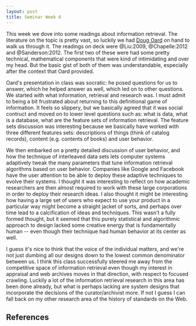 ```yaml
---
layout: post
title: Seminar Week 6
---
```


This week we dove into some readings about information retrieval. The literature on the topic is pretty vast, so luckily we had [Doug Oard] on hand to walk us through it. The readings on deck were @Liu:2009,  @Chapelle:2012 and @Sanderson:2012. The first two of these were had some pretty technical, mathematical components that were kind of intimidating and over my head. But the basic gist of both of them was understandable, especially after the context that Oard provided. 

Oard's presentation in class was socratic: he posed questions for us to answer, which he helped answer as well, which led on to other questions. We started with what information, retrieval and research was. I must admit to being a bit frustrated about returning to this definitional game of information. It feels so slippery, but we basically agreed that it was social contruct and moved on to lower level questions such as: what is data, what is a database, what are the feature sets of information retrieval. The feature sets discussion was interesting because we basically have worked with three different features sets: descriptions of things (think of catalog records), content (e.g. contents of books) and user behavior.

We then embarked on a pretty detailed discussion of user behavior, and how the technique of interleaved data sets lets computer systems adaptively tweak the many parameters that tune information retrieval algorithms based on user behavior. Companies like Google and Facebook have the user attention to be able to deploy these adaptive techniques to evolve their systems. I thought it was interesting to reflect on how academic researchers are then almost required to work with these large corporations in order to deploy their research ideas. I also thought it might be interesting how having a large set of users who expect to use your product in a particular way might become a straight jacket of sorts, and perhaps over time lead to a calcification of ideas and techniques. This wasn't a fully formed thought, but it seemed that this purely statistical and algorithmic approach to design lacked some creative energy that is fundamentally human -- even though their technique had human behavior at its center as well. 

I guess it's nice to think that the voice of the individual matters, and we're
not just dumbing all our designs down to the lowest common denominator between
us. I think this class successfully steered me away from the competitive space
of information retrieval even though my interest in appraisal and web archives
moves in that direction, with respect to focused crawling. Luckily a lot of the
information retrieval research in this area has been done already, but what is
perhaps lacking are system designs that incorporate the decisions of the 
curator/archivist more. If not I guess I can fall back on my other research area
of the history of standards on the Web.

## References

[Doug Oard]: https://terpconnect.umd.edu/~oard/

